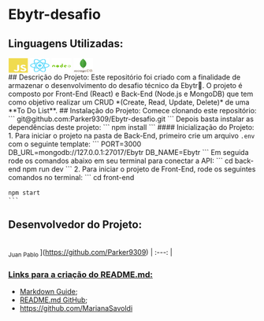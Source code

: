 # Ebytr-desafio
## Linguagens Utilizadas: 
<div>
  <img align="center" alt="juan-Js" height="30" width="40" src="https://raw.githubusercontent.com/devicons/devicon/master/icons/javascript/javascript-plain.svg">
  <img align="center" alt="juan-React" height="30" width="40" src="https://raw.githubusercontent.com/devicons/devicon/master/icons/react/react-original.svg">
  <img align="center" alt="juan-NodeJS" height="30" width="40" src="https://raw.githubusercontent.com/devicons/devicon/master/icons/nodejs/nodejs-plain-wordmark.svg">
  <img align="center" alt="juan-MongoDB" height="30" width="40" src="https://raw.githubusercontent.com/devicons/devicon/master/icons/mongodb/mongodb-original-wordmark.svg">
</div>
## Descrição do Projeto:
Este repositório foi criado com a finalidade de armazenar o desenvolvimento do desafio técnico da Ebytr🚀.
O projeto é composto por Front-End (React) e Back-End (Node.js e MongoDB) que tem como objetivo realizar um CRUD *(Create, Read, Update, Delete)* de uma **To Do List**.
## Instalação do Projeto:
Comece clonando este repositório:
```
git@github.com:Parker9309/Ebytr-desafio.git
```
Depois basta instalar as dependências deste projeto:
```
npm install
```
#### Inicialização do Projeto:
1. Para iniciar o projeto na pasta de Back-End, primeiro crie um arquivo <code>.env</code> com o seguinte template:
    ```
    PORT=3000
    DB_URL=mongodb://127.0.0.1:27017/Ebytr
    DB_NAME=Ebytr
    ```
    Em seguida rode os comandos abaixo em seu terminal para conectar a API:
    ```
    cd back-end
    npm run dev
    ```
2. Para iniciar o projeto de Front-End, rode os seguintes comandos no terminal:
    ```
    cd front-end
    
    npm start
    ```
    
## Desenvolvedor do Projeto:
 <br> <sub> Juan Pablo </sub>](https://github.com/Parker9309)
| :---: |
<a href="https://www.linkedin.com/in/juan-pablo-martins-3bb90a198/" target="_blank">
  ### Links para a criação do README.md:
  - [Markdown Guide](https://www.markdownguide.org/basic-syntax/);
  - [README.md GitHub](https://dev.to/reginadiana/como-escrever-um-readme-md-sensacional-no-github-4509);
  - https://github.com/MarianaSavoldi













